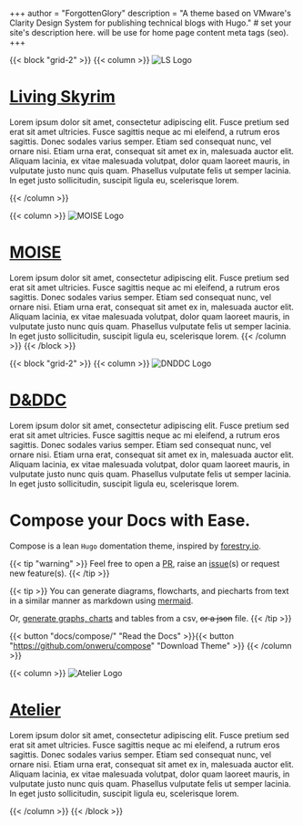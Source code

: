 +++
author = "ForgottenGlory"
description = "A theme based on VMware's Clarity Design System for publishing technical blogs with Hugo." # set your site's description here. will be use for home page content meta tags (seo).
+++

{{< block "grid-2" >}}
{{< column >}}
![LS Logo](/images/LS3LogoSmall.png)
# [Living Skyrim](livingskyrim)
Lorem ipsum dolor sit amet, consectetur adipiscing elit. Fusce pretium sed erat sit amet ultricies. Fusce sagittis neque ac mi eleifend, a rutrum eros sagittis. Donec sodales varius semper. Etiam sed consequat nunc, vel ornare nisi. Etiam urna erat, consequat sit amet ex in, malesuada auctor elit. Aliquam lacinia, ex vitae malesuada volutpat, dolor quam laoreet mauris, in vulputate justo nunc quis quam. Phasellus vulputate felis ut semper lacinia. In eget justo sollicitudin, suscipit ligula eu, scelerisque lorem.

{{< /column >}}

{{< column >}}
![MOISE Logo](/images/MOISELogoVerySmall.png)
# [MOISE](moise)
Lorem ipsum dolor sit amet, consectetur adipiscing elit. Fusce pretium sed erat sit amet ultricies. Fusce sagittis neque ac mi eleifend, a rutrum eros sagittis. Donec sodales varius semper. Etiam sed consequat nunc, vel ornare nisi. Etiam urna erat, consequat sit amet ex in, malesuada auctor elit. Aliquam lacinia, ex vitae malesuada volutpat, dolor quam laoreet mauris, in vulputate justo nunc quis quam. Phasellus vulputate felis ut semper lacinia. In eget justo sollicitudin, suscipit ligula eu, scelerisque lorem.
{{< /column >}}
{{< /block >}}

{{< block "grid-2" >}}
{{< column >}}
![DNDDC Logo](/images/DNDDCSmallLogo.png)
# [D&DDC](dnddc)
Lorem ipsum dolor sit amet, consectetur adipiscing elit. Fusce pretium sed erat sit amet ultricies. Fusce sagittis neque ac mi eleifend, a rutrum eros sagittis. Donec sodales varius semper. Etiam sed consequat nunc, vel ornare nisi. Etiam urna erat, consequat sit amet ex in, malesuada auctor elit. Aliquam lacinia, ex vitae malesuada volutpat, dolor quam laoreet mauris, in vulputate justo nunc quis quam. Phasellus vulputate felis ut semper lacinia. In eget justo sollicitudin, suscipit ligula eu, scelerisque lorem.

# Compose your Docs with **Ease**.

Compose is a lean `Hugo` domentation theme, inspired by [forestry.io](https://forestry.io/docs/welcome/).

{{< tip "warning" >}}
Feel free to open a [PR](https://github.com/onweru/compose/pulls), raise an [issue](https://github.com/onweru/compose/issues/new/choose "Open a Github Issue")(s) or request new feature(s). {{< /tip >}}

{{< tip >}}
You can generate diagrams, flowcharts, and piecharts from text in a similar manner as markdown using [mermaid](./docs/compose/mermaid/).

Or, [generate graphs, charts](docs/compose/graphs-charts-tables/#show-a-pie-doughnut--bar-chart-at-once) and tables from a csv, ~~or a json~~ file.
{{< /tip >}}

{{< button "docs/compose/" "Read the Docs" >}}{{< button "https://github.com/onweru/compose" "Download Theme" >}}
{{< /column >}}

{{< column >}}
![Atelier Logo](/images/AtelierVerySmall.png)
# [Atelier](atelier)
Lorem ipsum dolor sit amet, consectetur adipiscing elit. Fusce pretium sed erat sit amet ultricies. Fusce sagittis neque ac mi eleifend, a rutrum eros sagittis. Donec sodales varius semper. Etiam sed consequat nunc, vel ornare nisi. Etiam urna erat, consequat sit amet ex in, malesuada auctor elit. Aliquam lacinia, ex vitae malesuada volutpat, dolor quam laoreet mauris, in vulputate justo nunc quis quam. Phasellus vulputate felis ut semper lacinia. In eget justo sollicitudin, suscipit ligula eu, scelerisque lorem.


{{< /column >}}
{{< /block >}}
